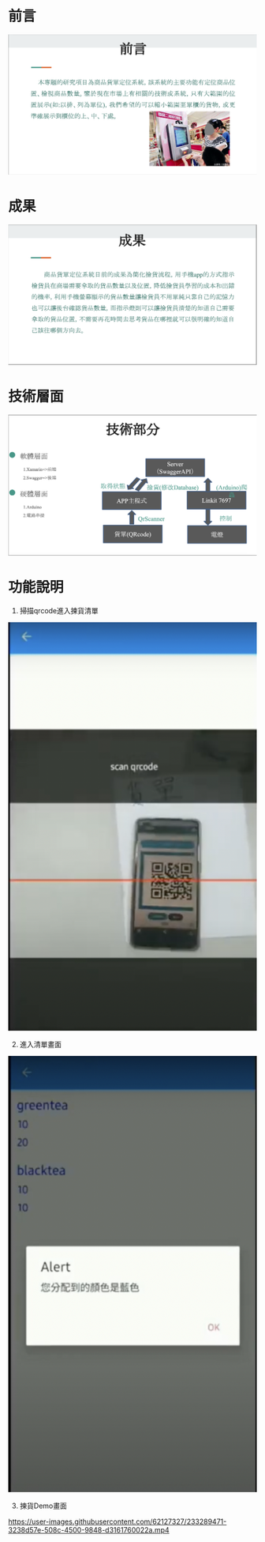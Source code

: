 # 前言
![image](./img/1.png)
# 成果
![image](./img/2.png)
# 技術層面
![image](./img/3.png)
# 功能說明
1. 掃描qrcode進入揀貨清單

![image](./img/4.png)

2. 進入清單畫面

![image](./img/5.png)

3. 揀貨Demo畫面





https://user-images.githubusercontent.com/62127327/233289471-3238d57e-508c-4500-9848-d3161760022a.mp4


